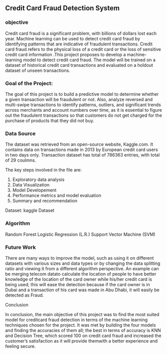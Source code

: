 ## Credit Card Fraud Detection System

### objective
Credit card fraud is a significant problem, with billions of dollars lost each year. Machine learning can be used to detect credit card fraud by identifying patterns that are indicative of fraudulent transactions. Credit card fraud refers to the physical loss of a credit card or the loss of sensitive credit card information .This project proposes to develop a machine-learning model to detect credit card fraud. The model will be trained on a dataset of historical credit card transactions and evaluated on a holdout dataset of unseen transactions.


### Goal of the Project:

The goal of this project is to build a predictive model to determine whether a given transaction will be fraudulent or not. Also, analyze reversed and multi-swipe transactions to identify patterns, outliers, and significant trends across merchants and account numbers over time, as it is essential to figure out the fraudulent transactions so that customers do not get charged for the purchase of products that they did not buy.

### Data Source

The dataset was retrieved from an open-source website, Kaggle.com. It contains data on transactions made in 2013 by European credit card users in two days only. Transaction dataset has total of 786363 entries, with total of 29 coulmns.

The key steps involved in the file are:
1. Exploratory data analysis
2. Data Visualization
3. Model Developement
4. Performance metrics and model evaluation
5. Summary and recommendation

Dataset: kaggle Dataset

### Algorithm

Random Forest
Logistic Regression (L.R.)
Support Vector Machine (SVM)

### Future Work

There are many ways to improve the model, such as using it on different datasets with various sizes and data types or by changing the data splitting ratio and viewing it from a different algorithm perspective. An example can be merging telecom datato calculate the location of people to have better knowledge of the location of the card owner while his/her credit card is being used; this will ease the detection because if the card owner is in Dubai and a transaction of his card was made in Abu Dhabi, it will easily be detected as Fraud.



Conclusion

In conclusion, the main objective of this project was to find the most suited model for creditcard fraud detection in terms of the machine learning techniques chosen for the project. It was met by building the four models and finding the accuracies of them all; the best in terms of accuracy is KNN and Decision Tree, which scored 100 on credit card fraud and increased the customer’s satisfaction as it will provide themwith a better experience and feeling secure.
